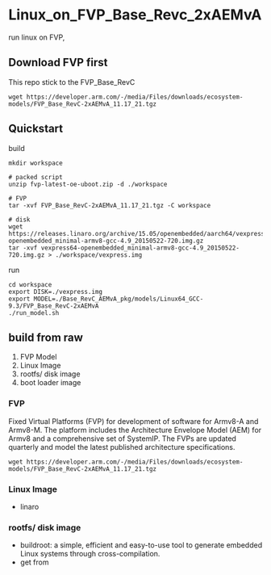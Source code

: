 # Linux_on_FVP_Base_Revc_2xAEMvA
run linux on FVP, 


## Download FVP first
This repo stick to the FVP_Base_RevC
```
wget https://developer.arm.com/-/media/Files/downloads/ecosystem-models/FVP_Base_RevC-2xAEMvA_11.17_21.tgz
```

## Quickstart

build
```
mkdir workspace

# packed script
unzip fvp-latest-oe-uboot.zip -d ./workspace

# FVP
tar -xvf FVP_Base_RevC-2xAEMvA_11.17_21.tgz -C workspace

# disk
wget https://releases.linaro.org/archive/15.05/openembedded/aarch64/vexpress64-openembedded_minimal-armv8-gcc-4.9_20150522-720.img.gz
tar -xvf vexpress64-openembedded_minimal-armv8-gcc-4.9_20150522-720.img.gz > ./workspace/vexpress.img
```

run
```
cd workspace
export DISK=./vexpress.img
export MODEL=./Base_RevC_AEMvA_pkg/models/Linux64_GCC-9.3/FVP_Base_RevC-2xAEMvA
./run_model.sh
```


## build from raw
1. FVP Model
2. Linux Image
3. rootfs/ disk image
4. boot loader image 


### FVP
Fixed Virtual Platforms (FVP) for development of software for Armv8-A and Armv8-M. The platform includes the Architecture Envelope Model (AEM) for Armv8 and a comprehensive set of SystemIP. The FVPs are updated quarterly and model the latest published architecture specifications.
```
wget https://developer.arm.com/-/media/Files/downloads/ecosystem-models/FVP_Base_RevC-2xAEMvA_11.17_21.tgz
```


### Linux Image
- linaro


### rootfs/ disk image
- buildroot: a simple, efficient and easy-to-use tool to generate embedded Linux systems through cross-compilation.
- get from 

###


